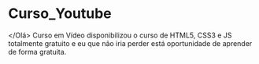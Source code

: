 # Curso_Youtube
</Olá>
Curso em Vídeo disponibilizou o curso de HTML5, CSS3 e JS totalmente gratuito e eu que não iria perder está oportunidade de aprender de forma gratuita.


